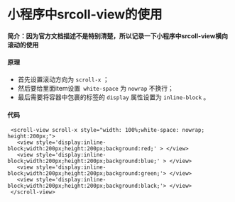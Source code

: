 # 小程序中srcoll-view的使用

#### 简介：因为官方文档描述不是特别清楚，所以记录一下小程序中srcoll-view横向滚动的使用

#### 原理

- 首先设置滚动方向为 `scroll-x` ；
- 然后要给里面item设置` white-space` 为 `nowrap` 不换行；
- 最后需要将容器中包裹的标签的 `display` 属性设置为 `inline-block` 。

#### 代码

```xhtml
 <scroll-view scroll-x style="width: 100%;white-space: nowrap; height:200px;">
   <view style='display:inline-block;width:200px;height:200px;background:red;' > </view>
   <view style='display:inline-block;width:200px;height:200px;background:blue;' > </view>
   <view style='display:inline-block;width:200px;height:200px;background:green;'> </view>
   <view style='display:inline-block;width:200px;height:200px;background:black;'> </view>
 </scroll-view>
```

